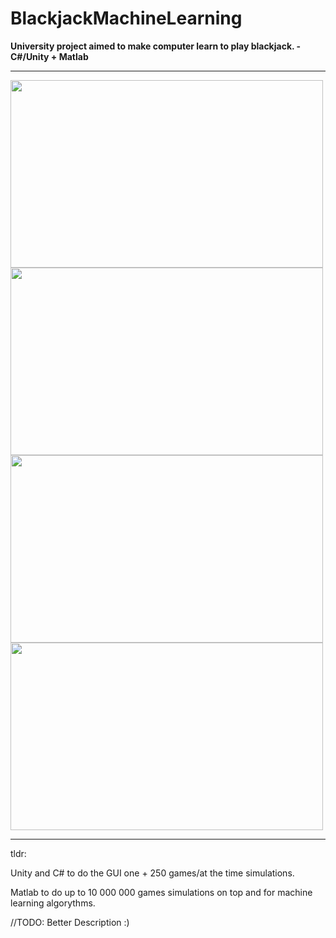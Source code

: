# BlackjackMachineLearning
**University project aimed to make computer learn to play blackjack. - C#/Unity + Matlab**

- - -

<img src="https://user-images.githubusercontent.com/96893372/221725339-c3d98e0b-0fc0-4209-94a9-9ee25f95ecc2.png" width="500" height="300">
<img src="https://user-images.githubusercontent.com/96893372/221725348-2560f09e-f6f7-4c3a-8026-11fb475a8d76.png" width="500" height="300">
<img src="https://user-images.githubusercontent.com/96893372/221725355-fcbb8f6d-ad87-4525-b942-a3cbc3fbfca7.png" width="500" height="300">
<img src="https://user-images.githubusercontent.com/96893372/221725364-04ee2593-db5a-4438-880e-d84e89f645c4.png" width="500" height="300">

- - -

tldr: 

Unity and C# to do the GUI one + 250 games/at the time simulations. 

Matlab to do up to 10 000 000 games simulations on top and for machine learning algorythms.

//TODO: Better Description :)
